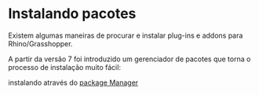 # Instalando pacotes

Existem algumas maneiras de procurar e instalar plug-ins e addons para Rhino/Grasshopper.

A partir da versão 7 foi introduzido um gerenciador de pacotes que torna o processo de instalação muito fácil:

instalando através do [package Manager](./package_manager/pack_man.md)